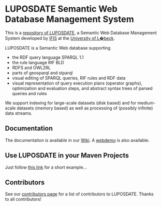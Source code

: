 # LUPOSDATE Semantic Web Database Management System

This is a [repository of LUPOSDATE](https://github.com/luposdate/luposdate), a Semantic Web Database Management System developed by [IFIS](http://www.ifis.uni-luebeck.de/) at the [University of L�beck](http://www.uni-luebeck.de/).

LUPOSDATE is a Semantic Web database supporting

- the RDF query language SPARQL 1.1
- the rule language RIF BLD
- RDFS and OWL2RL
- parts of geosparql and stparql
- visual editing of SPARQL queries, RIF rules and RDF data
- visual representation of query execution plans (operator graphs), optimization and evaluation steps, and abstract syntax trees of parsed queries and rules

We support indexing for large-scale datasets (disk based) and for medium-scale datasets (memory based) as well as processing of (possibly infinite) data streams.

## Documentation
The documentation is available in our [Wiki](https://github.com/luposdate/luposdate/wiki).
A [webdemo](http://www.ifis.uni-luebeck.de/index.php?id=luposdate-demo&L=1) is also available.

## Use LUPOSDATE in your Maven Projects

Just follow [this link](https://github.com/luposdate/luposdate/wiki/Luposdate-in-maven-projects) for a short example...

## Contributors
See our [contributors page](https://github.com/luposdate/luposdate/wiki/Contributors) for a list of contributors to LUPOSDATE. Thanks to all contributors!
